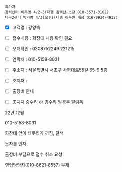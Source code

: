```
휴가자
강서센터 이주영 4/2~3(대행 김백산 소장 010-3571-3182)
대구2센터 박가람 4/3(오후)(대행 이두환 계장 010-9934-4932)
```

- [x] 고객명 : 강양숙
- [ ] 접수내용 : 화장대 내용 확인 필요
- [ ] 오더확인 : 0308752249 221215
- [ ] 연락처 : 010-5158-8031
- [ ] 주소지 : 서울특별시 서초구 사평대로55길 65-9 5층 
- [ ] 조치처 : 
- [ ] 출장비 안내 
- [ ] 조치처 중수리 or 경수리 일경우 알림톡


22년 12월 

010-5158-8031

화장대 앞이 태두리가 까짐, 탈색

문자를 먼저

출장비 부담으로 접수 취소 요청

영업담당자(010-8621-8557) 부재